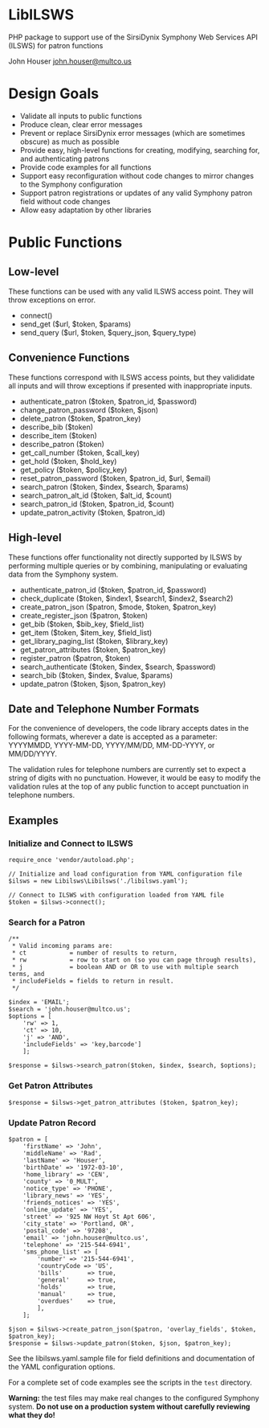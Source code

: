 # LibILSWS

PHP package to support use of the SirsiDynix Symphony Web Services API (ILSWS) for patron functions

John Houser
john.houser@multco.us

# Design Goals
- Validate all inputs to public functions
- Produce clean, clear error messages
- Prevent or replace SirsiDynix error messages (which are sometimes obscure) as much as possible
- Provide easy, high-level functions for creating, modifying, searching for, and authenticating patrons
- Provide code examples for all functions
- Support easy reconfiguration without code changes to mirror changes to the Symphony configuration
- Support patron registrations or updates of any valid Symphony patron field without code changes
- Allow easy adaptation by other libraries

# Public Functions

## Low-level 
These functions can be used with any valid ILSWS access point. They will
throw exceptions on error.

- connect()
- send_get ($url, $token, $params) 
- send_query ($url, $token, $query_json, $query_type)

## Convenience Functions
These functions correspond with ILSWS access points, but
they valididate all inputs and will throw exceptions
if presented with inappropriate inputs.

- authenticate_patron ($token, $patron_id, $password)
- change_patron_password ($token, $json)
- delete_patron ($token, $patron_key)
- describe_bib ($token) 
- describe_item ($token) 
- describe_patron ($token) 
- get_call_number ($token, $call_key)
- get_hold ($token, $hold_key)
- get_policy ($token, $policy_key)
- reset_patron_password ($token, $patron_id, $url, $email)
- search_patron ($token, $index, $search, $params)
- search_patron_alt_id ($token, $alt_id, $count)
- search_patron_id ($token, $patron_id, $count) 
- update_patron_activity ($token, $patron_id)

## High-level
These functions offer functionality not directly supported by
ILSWS by performing multiple queries or by combining, manipulating
or evaluating data from the Symphony system.

- authenticate_patron_id ($token, $patron_id, $password)
- check_duplicate ($token, $index1, $search1, $index2, $search2)
- create_patron_json ($patron, $mode, $token, $patron_key)
- create_register_json ($patron, $token)
- get_bib ($token, $bib_key, $field_list)
- get_item ($token, $item_key, $field_list)
- get_library_paging_list ($token, $library_key)
- get_patron_attributes ($token, $patron_key)
- register_patron ($patron, $token)
- search_authenticate ($token, $index, $search, $password)
- search_bib ($token, $index, $value, $params)
- update_patron ($token, $json, $patron_key) 

## Date and Telephone Number Formats
For the convenience of developers, the code library accepts
dates in the following formats, wherever a date is accepted as a
parameter: YYYYMMDD, YYYY-MM-DD, YYYY/MM/DD, MM-DD-YYYY, or 
MM/DD/YYYY.

The validation rules for telephone numbers are currently
set to expect a string of digits with no punctuation. However,
it would be easy to modify the validation rules at the top
of any public function to accept punctuation in telephone
numbers.

## Examples

### Initialize and Connect to ILSWS
```
require_once 'vendor/autoload.php';

// Initialize and load configuration from YAML configuration file
$ilsws = new Libilsws\Libilsws('./libilsws.yaml');

// Connect to ILSWS with configuration loaded from YAML file
$token = $ilsws->connect();
```

### Search for a Patron
```
/** 
 * Valid incoming params are: 
 * ct            = number of results to return,
 * rw            = row to start on (so you can page through results),
 * j             = boolean AND or OR to use with multiple search terms, and
 * includeFields = fields to return in result.
 */

$index = 'EMAIL';
$search = 'john.houser@multco.us';
$options = [
    'rw' => 1, 
    'ct' => 10, 
    'j' => 'AND', 
    'includeFields' => 'key,barcode']
    ];

$response = $ilsws->search_patron($token, $index, $search, $options);
```

### Get Patron Attributes
```
$response = $ilsws->get_patron_attributes ($token, $patron_key);
```

### Update Patron Record
```
$patron = [
    'firstName' => 'John',
    'middleName' => 'Rad',
    'lastName' => 'Houser',
    'birthDate' => '1972-03-10',
    'home_library' => 'CEN',
    'county' => '0_MULT',
    'notice_type' => 'PHONE',
    'library_news' => 'YES',
    'friends_notices' => 'YES',
    'online_update' => 'YES',
    'street' => '925 NW Hoyt St Apt 606',
    'city_state' => 'Portland, OR',
    'postal_code' => '97208',
    'email' => 'john.houser@multco.us',
    'telephone' => '215-544-6941',
    'sms_phone_list' => [
        'number' => '215-544-6941',
        'countryCode => 'US',
        'bills'       => true,
        'general'     => true,
        'holds'       => true,
        'manual'      => true,
        'overdues'    => true,
        ],
    ];

$json = $ilsws->create_patron_json($patron, 'overlay_fields', $token, $patron_key);
$response = $ilsws->update_patron($token, $json, $patron_key);
```

See the libilsws.yaml.sample file for field definitions and documentation
of the YAML configuration options.

For a complete set of code examples see the scripts in the ``test`` directory.

**Warning:** the test files may make real changes to the configured
Symphony system. **Do not use on a production system without carefully
reviewing what they do!**
